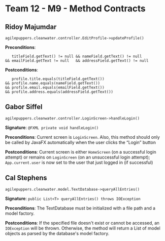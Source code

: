
# Team 12 - M9 - Method Contracts


## Ridoy Majumdar

`agilepuppers.cleanwater.controller.EditProfile->updateProfile()`

**Preconditions**:

       titleField.getText() != null && nameField.getText() != null
    && emailField.getText != null   && addressField.getText() != null

**Postconditions**:

       profile.title.equals(titleField.getText())
    && profile.name.equals(nameField.getText())
    && profile.email.equals(emailField.getText())
    && profile.address.equals(addressField.getText())

## Gabor Siffel

`agilepuppers.cleanwater.controller.LoginScreen->handleLogin()`

**Signature**: `@FXML private void handleLogin()`

**Preconditions**: Current screen is `LoginScreen`. Also, this method should only be called by JavaFX automatically when the user clicks the “Login” button

**Postconditions**: Current screen is either `HomeScreen` (on a successful login attempt) or remains on `LoginScreen` (on an unsuccessful login attempt); `App.current.user` is now set to the user that just logged in (if successful)

## Cal Stephens

`agilepuppers.cleanwater.model.TextDatabase->queryAllEntries()`

**Signature**: `public List<T> queryAllEntries() throws IOException`

**Preconditions**: The TextDatabase must be initialized with a file path and a model factory.

**Postconditions**: If the specified file doesn't exist or cannot be accessed, an `IOException` will be thrown. Otherwise, the method will return a List of model objects as parsed by the database's model factory.

